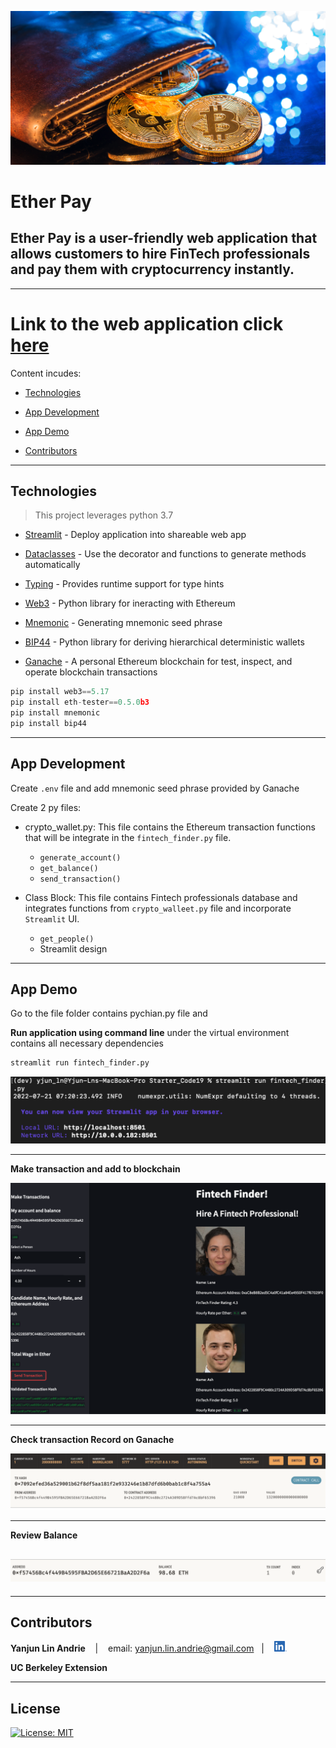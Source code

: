 ![header](pics/header.png)
# Ether Pay
**Ether Pay** is a user-friendly web application that allows customers to hire FinTech professionals and pay them with cryptocurrency instantly.
---
---

# **Link to the web application** click [here](http://10.0.0182:8501)


Content incudes:

* [Technologies](#technologies)

* [App Development](#app-development)

* [App Demo](#app-demo)

* [Contributors](#contributors)

---

## Technologies
>This project leverages python 3.7

* [Streamlit](https://streamlit.io/) - Deploy application into shareable web app

* [Dataclasses](https://docs.python.org/3/library/dataclasses.html) - Use the decorator and functions to generate methods automatically

* [Typing](https://docs.python.org/3/library/typing.html) - Provides runtime support for type hints

* [Web3](https://web3py.readthedocs.io/en/stable/) - Python library for ineracting with Ethereum

* [Mnemonic](https://pypi.org/project/mnemonic/) - Generating mnemonic seed phrase

* [BIP44](https://pypi.org/project/bip44/) - Python library for deriving hierarchical deterministic wallets

* [Ganache](https://trufflesuite.com/ganache/) - A personal Ethereum blockchain for test, inspect, and operate blockchain transactions

```python
pip install web3==5.17
pip install eth-tester==0.5.0b3
pip install mnemonic
pip install bip44
```
---

## App Development

Create `.env` file and add mnemonic seed phrase provided by Ganache

Create 2 py files: 
* crypto_wallet.py: This file contains the Ethereum transaction functions that will be integrate in the `fintech_finder.py` file.
    * `generate_account()`
    * `get_balance()`
    * `send_transaction()`

* Class Block: This file contains Fintech professionals database and integrates functions from `crypto_walleet.py` file and incorporate `Streamlit` UI.
    * `get_people()`
    * Streamlit design


---

## App Demo

Go to the file folder contains pychian.py file and 

**Run application using command line** under the virtual environment contains all necessary dependencies

```python
streamlit run fintech_finder.py
```

![commandline](pics/1.png)

---


**Make transaction and add to blockchain**

![7](pics/7.png)

---

**Check transaction Record on Ganache**

![5](pics/5.png)

---
**Review Balance**

![6](pics/6.png)
---

---
## Contributors

**Yanjun Lin Andrie** <span>&nbsp;&nbsp;</span> |
<span>&nbsp;&nbsp;</span> email: yanjun.lin.andrie@gmail.com <span>&nbsp;&nbsp;</span>|
<span>&nbsp;&nbsp;</span> [<img src="pics/linkedin.png" alt="in" width="20"/>](https://www.linkedin.com/in/yanjun-linked/)

**UC Berkeley Extension**

---

## License

[![License: MIT](https://img.shields.io/badge/License-MIT-yellow.svg)](LICENSE)
